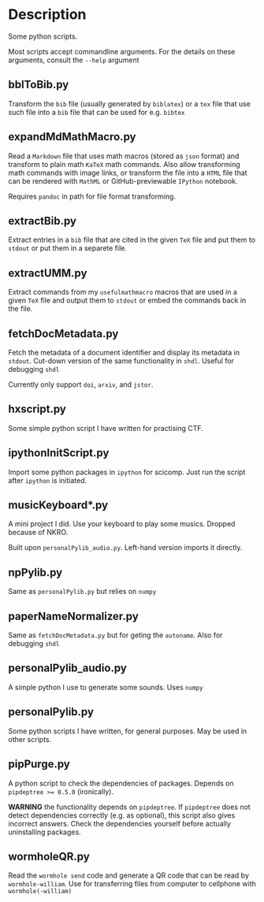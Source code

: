 # Description

Some python scripts.

Most scripts accept commandline arguments. For the details on these arguments, consult the `--help` argument

## bblToBib.py

Transform the `bib` file (usually generated by `biblatex`) or a `tex` file that use such file into a `bib` file that can be used for e.g. `bibtex`

## expandMdMathMacro.py

Read a `Markdown` file that uses math macros (stored as `json` format) and transform to plain math `KaTeX` math commands. Also allow transforming math commands with image links, or transform the file into a `HTML` file that can be rendered with `MathML` or GitHub-previewable `IPython` notebook.

Requires `pandoc` in path for file format transforming.

## extractBib.py

Extract entries in a `bib` file that are cited in the given `TeX` file and put them to `stdout` or put them in a separete file.

## extractUMM.py

Extract commands from my `usefulmathmacro` macros that are used in a given `TeX` file and output them to `stdout` or embed the commands back in the file.

## fetchDocMetadata.py

Fetch the metadata of a document identifier and display its metadata in `stdout`. Cut-down version of the same functionality in `shdl`. Useful for debugging `shdl`

Currently only support `doi`, `arxiv`, and `jstor`.


## hxscript.py

Some simple python script I have written for practising CTF.

## ipythonInitScript.py

Import some python packages in `ipython` for scicomp. Just run the script after `ipython` is initiated.

## musicKeyboard*.py

A mini project I did. Use your keyboard to play some musics. Dropped because of NKRO.

Built upon `personalPylib_audio.py`. Left-hand version imports it directly.

## npPylib.py

Same as `personalPylib.py` but relies on `numpy`

## paperNameNormalizer.py

Same as `fetchDocMetadata.py` but for geting the `autoname`. Also for debugging `shdl`

## personalPylib_audio.py

A simple python I use to generate some sounds. Uses `numpy`

## personalPylib.py

Some python scripts I have written, for general purposes. May be used in other scripts.

## pipPurge.py

A python script to check the dependencies of packages. Depends on `pipdeptree >= 0.5.0` (ironically). 

**WARNING** the functionality depends on `pipdeptree`. If `pipdeptree` does not detect dependencies correctly (e.g. as optional), this script also gives incorrect answers. Check the dependencies yourself before actually uninstalling packages.

## wormholeQR.py

Read the `wormhole send` code and generate a QR code that can be read by `wormhole-william`. Use for transferring files from computer to cellphone with `wormhole(-william)`

